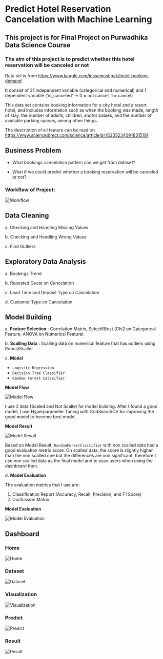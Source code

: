# Predict Hotel Reservation Cancelation with Machine Learning

## This project is for Final Project on Purwadhika Data Science Course

### The aim of this project is to predict whether this hotel reservation will be canceled or not

Data set is from https://www.kaggle.com/jessemostipak/hotel-booking-demand

It consist of 31 independent variable (categorical and numerical) and 1 dependent variable ('is_canceled' -> 0 = not cancel, 1 = cancel)

This data set contains booking information for a city hotel and a resort hotel, and includes information such as when the booking was made, 
length of stay, the number of adults, children, and/or babies, and the number of available parking spaces, among other things.

The description of all feature can be read on https://www.sciencedirect.com/science/article/pii/S2352340918315191

## Business Problem

* What bookings cancelation pattern can we get from dataset?

* What if we could predict whether a booking reservation will be canceled or not?

### Workflow of Project:

![Workflow](https://github.com/trianzah01/Final_Project/blob/master/Workflow.png)


## Data Cleaning
a. Checking and Handling Missing Values

b. Checking and Handling Wrong Values

c. Find Outliers

## Exploratory Data Analysis
a. Bookings Trend

b. Repeated Guest on Cancelation

c. Lead Time and Deposit Type on Cancelation

d. Customer Type on Cancelation

## Model Building 

a. __Feature Selection__ : Correlation Matrix, SelectKBest (Chi2 on Categorical Feature, ANOVA on Numerical Feature)

b. __Scalling Data__ : Scalling data on numerical feature that has outliers using RobustScaller

c. __Model__
  * `Logistic Regression`
  * `Decision Tree Classifier`
  * `Random Forest Calssifier`

**Model Flow**

![Model Flow](https://github.com/trianzah01/Final_Project/blob/master/Model%20Flow.png)

I use 2 data (Scaled and Not Scalle) for model building. After I found a good model, I use Hyperparameter Tuning with GridSearchCV for improving the good model to become best model.

**Model Result**

![Model Result](https://github.com/trianzah01/Final_Project/blob/master/Model%20Result.png)

Based on Model Result, `RandomForestClassifier` with non scalled data had a good evaluation metric score. On scalled data, the score is slightly higher than the non scalled one but the differences are non significant, therefore I use non scalled data as the final model and to ease users when using the dashboard then.

d. __Model Evaluation__

The evaluation metrics that I use are:
1. Classification Report (Accuracy, Recall, Precision, and F1 Score)
2. Confussion Matrix

**Model Evaluation**

![Model Evaluation](https://github.com/trianzah01/Final_Project/blob/master/Model%20Evaluation.png)

## Dashboard

### Home

![Home](https://github.com/trianzah01/Final_Project/blob/master/Home.png)

### Dataset

![Dataset](https://github.com/trianzah01/Final_Project/blob/master/Dataset.png)

### Visualization

![Visualization](https://github.com/trianzah01/Final_Project/blob/master/Visualization.png)

### Predict

![Predict](https://github.com/trianzah01/Final_Project/blob/master/Predict.png)

### Result

![Result](https://github.com/trianzah01/Final_Project/blob/master/Result.png)
